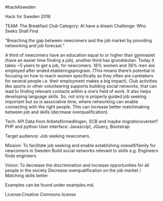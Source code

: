 #hack4sweden

Hack for Sweden 2018

 TEAM: The Breakfast Club
 Category: AI have a dream
 Challenge: Who Seeks Shall Find
 
 “Breaching the gap between newcomers and the job market by providing networking and job forecast.”
 
A third of newcomers have an education equal to or higher than gymnasiet (have an easier time finding a job), another third has grundskolan. Today it takes ~5 years to get a job, for newcomers. 16% women and 36% men are employed after ended etableringsprogram. (This means there’s potential in focusing on how to reach women specifically as they often are caretakers for several people i.e. their employment makes a big impact).
Club activities like sports or other volunteering supports building social networks, that can lead to finding relevant contacts within a one’s field of work. It also helps developing language skills. So, not only is properly guided job seeking important but so is associative time, where networking can enable connecting with the right people. This can increase better matchmaking between job and skills (decrease overqualification).


Tech: API Data from Arbetsförmedlingen, SCB and maybe migrationsverket? PHP and python User interface: Javascript, JQuery, Bootstrap

Target audience: Job seeking newcomers.

Mission:
To facilitate job seeking and enable establishing oneself/family for newcomers in Sweden
Build social networks relevant to skills e.g. Engineers finds engineers

Vision:
To decrease the discrimination and increase opportunities for all people in the society
Decrease overqualification on the job market / Matching skills better

Examples can be found under examples.md.

License:Creative Commons license
